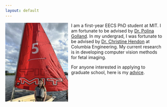 ```yaml
---
layout: default
---
```


<div style="float: left; margin-right: 10px;">
  <img src="./sailing.jpg" alt="." style="width: 200px;">
</div>

I am a first-year EECS PhD student at MIT. I am fortunate to be advised by [Dr. Polina Golland](https://people.csail.mit.edu/polina/). In my undergrad, I was fortunate to be advised by [Dr. Christine Hendon](https://structurefunctionlab.ee.columbia.edu/) at Columbia Engineering. My current research is in developing computer vision methods for fetal imaging.

For anyone interested in applying to graduate school, here is my [advice](./grad_advice.md).





